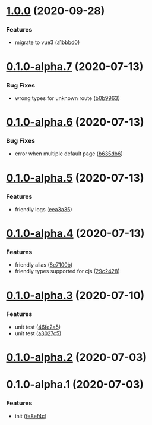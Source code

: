 # [1.0.0](https://github.com/Qymh/vue-router-invoke-next-webpack-plugin/compare/v0.1.0-alpha.7...v1.0.0) (2020-09-28)


### Features

* migrate to vue3 ([a1bbbd0](https://github.com/Qymh/vue-router-invoke-next-webpack-plugin/commit/a1bbbd0edebdb3f99fd79de4541ccf7645a7677d))



# [0.1.0-alpha.7](https://github.com/Qymh/vue-router-invoke-next-webpack-plugin/compare/v0.1.0-alpha.6...v0.1.0-alpha.7) (2020-07-13)

### Bug Fixes

- wrong types for unknown route ([b0b9963](https://github.com/Qymh/vue-router-invoke-next-webpack-plugin/commit/b0b99634c085670e50128e459b220152c1de2ce8))

# [0.1.0-alpha.6](https://github.com/Qymh/vue-router-invoke-next-webpack-plugin/compare/v0.1.0-alpha.5...v0.1.0-alpha.6) (2020-07-13)

### Bug Fixes

- error when multiple default page ([b635db6](https://github.com/Qymh/vue-router-invoke-next-webpack-plugin/commit/b635db673a6370aa921aaec8fa0ea426050e19f7))

# [0.1.0-alpha.5](https://github.com/Qymh/vue-router-invoke-next-webpack-plugin/compare/v0.1.0-alpha.4...v0.1.0-alpha.5) (2020-07-13)

### Features

- friendly logs ([eea3a35](https://github.com/Qymh/vue-router-invoke-next-webpack-plugin/commit/eea3a355c1f64d0e606e7fb636e63fd189f38eea))

# [0.1.0-alpha.4](https://github.com/Qymh/vue-router-invoke-next-webpack-plugin/compare/v0.1.0-alpha.3...v0.1.0-alpha.4) (2020-07-13)

### Features

- friendly alias ([8e7100b](https://github.com/Qymh/vue-router-invoke-next-webpack-plugin/commit/8e7100b68b2deb3013ce7f65826987dd58485577))
- friendly types supported for cjs ([29c2428](https://github.com/Qymh/vue-router-invoke-next-webpack-plugin/commit/29c2428304c42e335c9ec62bf546f5f3a52b310f))

# [0.1.0-alpha.3](https://github.com/Qymh/vue-router-invoke-next-webpack-plugin/compare/v0.1.0-alpha.2...v0.1.0-alpha.3) (2020-07-10)

### Features

- unit test ([46fe2a5](https://github.com/Qymh/vue-router-invoke-next-webpack-plugin/commit/46fe2a545bc3994a1ecbd5335db556816c831880))
- unit test ([a3027c5](https://github.com/Qymh/vue-router-invoke-next-webpack-plugin/commit/a3027c5cd6859347f120cc035e0ae05c1696af8a))

# [0.1.0-alpha.2](https://github.com/Qymh/vue-router-invoke-next-webpack-plugin/compare/v0.1.0-alpha.1...v0.1.0-alpha.2) (2020-07-03)

# 0.1.0-alpha.1 (2020-07-03)

### Features

- init ([fe8ef4c](https://github.com/Qymh/vue-router-invoke-next-webpack-plugin/commit/fe8ef4ca84c168ad98f6061cf5f01051e8cc9a78))
